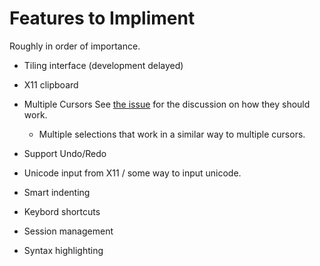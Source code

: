 # Features to Impliment

Roughly in order of importance.

* Tiling interface (development delayed)

* X11 clipboard

* Multiple Cursors
	See [the issue](https://github.com/DandyHQ/mace/issues/22) for the discussion on
  how they should work. 
  * Multiple selections that work in a similar way to multiple cursors.

* Support Undo/Redo

* Unicode input from X11 / some way to input unicode.

* Smart indenting

* Keybord shortcuts

* Session management

* Syntax highlighting
